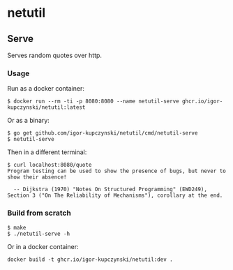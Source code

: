 # netutil

## Serve

Serves random quotes over http.

### Usage

Run as a docker container:

    $ docker run --rm -ti -p 8080:8080 --name netutil-serve ghcr.io/igor-kupczynski/netutil:latest

Or as a binary:

    $ go get github.com/igor-kupczynski/netutil/cmd/netutil-serve
    $ netutil-serve

Then in a different terminal:

    $ curl localhost:8080/quote
    Program testing can be used to show the presence of bugs, but never to show their absence!
    
      -- Dijkstra (1970) "Notes On Structured Programming" (EWD249), Section 3 ("On The Reliability of Mechanisms"), corollary at the end.


### Build from scratch

    $ make
    $ ./netutil-serve -h


Or in a docker container: 

    docker build -t ghcr.io/igor-kupczynski/netutil:dev .
